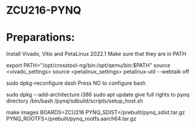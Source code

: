 # ZCU216-PYNQ
# Preparations:

Install Vivado, Vitis and PetaLinux 2022.1
Make sure that they are in PATH

export PATH="/opt/crosstool-ng/bin:/opt/qemu/bin:$PATH"
source <vivado_settings>
source <petalinux_settings>
petalinux-util --webtalk off

sudo dpkg-reconfigure dash 
Press NO to configure bash

sudo dpkg --add-architecture i386
sudo apt update
give full rights to pynq directory
/bin/bash /pynq/sdbuild/scripts/setup_host.sh




make images BOARDS=ZCU216 PYNQ_SDIST=/prebuilt/pynq_sdist.tar.gz PYNQ_ROOTFS=/prebuilt/pynq_rootfs.aarch64.tar.gz
